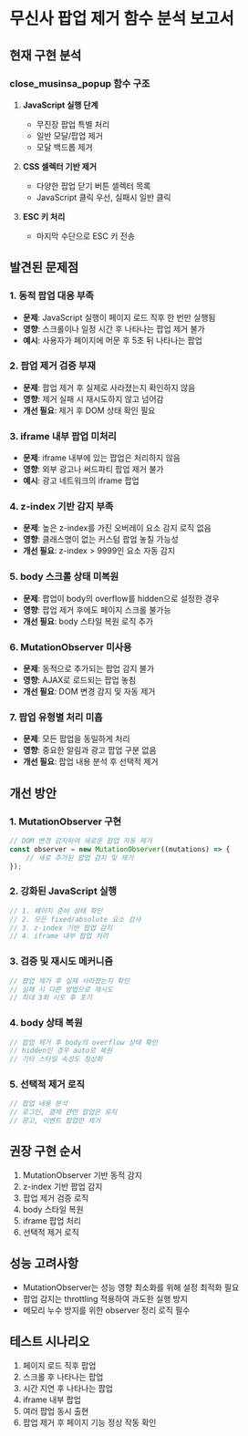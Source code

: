 # 무신사 팝업 제거 함수 분석 보고서

## 현재 구현 분석

### close_musinsa_popup 함수 구조
1. **JavaScript 실행 단계**
   - 무진장 팝업 특별 처리
   - 일반 모달/팝업 제거
   - 모달 백드롭 제거

2. **CSS 셀렉터 기반 제거**
   - 다양한 팝업 닫기 버튼 셀렉터 목록
   - JavaScript 클릭 우선, 실패시 일반 클릭

3. **ESC 키 처리**
   - 마지막 수단으로 ESC 키 전송

## 발견된 문제점

### 1. 동적 팝업 대응 부족
- **문제**: JavaScript 실행이 페이지 로드 직후 한 번만 실행됨
- **영향**: 스크롤이나 일정 시간 후 나타나는 팝업 제거 불가
- **예시**: 사용자가 페이지에 머문 후 5초 뒤 나타나는 팝업

### 2. 팝업 제거 검증 부재
- **문제**: 팝업 제거 후 실제로 사라졌는지 확인하지 않음
- **영향**: 제거 실패 시 재시도하지 않고 넘어감
- **개선 필요**: 제거 후 DOM 상태 확인 필요

### 3. iframe 내부 팝업 미처리
- **문제**: iframe 내부에 있는 팝업은 처리하지 않음
- **영향**: 외부 광고나 써드파티 팝업 제거 불가
- **예시**: 광고 네트워크의 iframe 팝업

### 4. z-index 기반 감지 부족
- **문제**: 높은 z-index를 가진 오버레이 요소 감지 로직 없음
- **영향**: 클래스명이 없는 커스텀 팝업 놓칠 가능성
- **개선 필요**: z-index > 9999인 요소 자동 감지

### 5. body 스크롤 상태 미복원
- **문제**: 팝업이 body의 overflow를 hidden으로 설정한 경우
- **영향**: 팝업 제거 후에도 페이지 스크롤 불가능
- **개선 필요**: body 스타일 복원 로직 추가

### 6. MutationObserver 미사용
- **문제**: 동적으로 추가되는 팝업 감지 불가
- **영향**: AJAX로 로드되는 팝업 놓침
- **개선 필요**: DOM 변경 감지 및 자동 제거

### 7. 팝업 유형별 처리 미흡
- **문제**: 모든 팝업을 동일하게 처리
- **영향**: 중요한 알림과 광고 팝업 구분 없음
- **개선 필요**: 팝업 내용 분석 후 선택적 제거

## 개선 방안

### 1. MutationObserver 구현
```javascript
// DOM 변경 감지하여 새로운 팝업 자동 제거
const observer = new MutationObserver((mutations) => {
    // 새로 추가된 팝업 감지 및 제거
});
```

### 2. 강화된 JavaScript 실행
```javascript
// 1. 페이지 준비 상태 확인
// 2. 모든 fixed/absolute 요소 검사
// 3. z-index 기반 팝업 감지
// 4. iframe 내부 팝업 처리
```

### 3. 검증 및 재시도 메커니즘
```javascript
// 팝업 제거 후 실제 사라졌는지 확인
// 실패 시 다른 방법으로 재시도
// 최대 3회 시도 후 포기
```

### 4. body 상태 복원
```javascript
// 팝업 제거 후 body의 overflow 상태 확인
// hidden인 경우 auto로 복원
// 기타 스타일 속성도 정상화
```

### 5. 선택적 제거 로직
```javascript
// 팝업 내용 분석
// 로그인, 결제 관련 팝업은 유지
// 광고, 이벤트 팝업만 제거
```

## 권장 구현 순서
1. MutationObserver 기반 동적 감지
2. z-index 기반 팝업 감지
3. 팝업 제거 검증 로직
4. body 스타일 복원
5. iframe 팝업 처리
6. 선택적 제거 로직

## 성능 고려사항
- MutationObserver는 성능 영향 최소화를 위해 설정 최적화 필요
- 팝업 감지는 throttling 적용하여 과도한 실행 방지
- 메모리 누수 방지를 위한 observer 정리 로직 필수

## 테스트 시나리오
1. 페이지 로드 직후 팝업
2. 스크롤 후 나타나는 팝업
3. 시간 지연 후 나타나는 팝업
4. iframe 내부 팝업
5. 여러 팝업 동시 출현
6. 팝업 제거 후 페이지 기능 정상 작동 확인